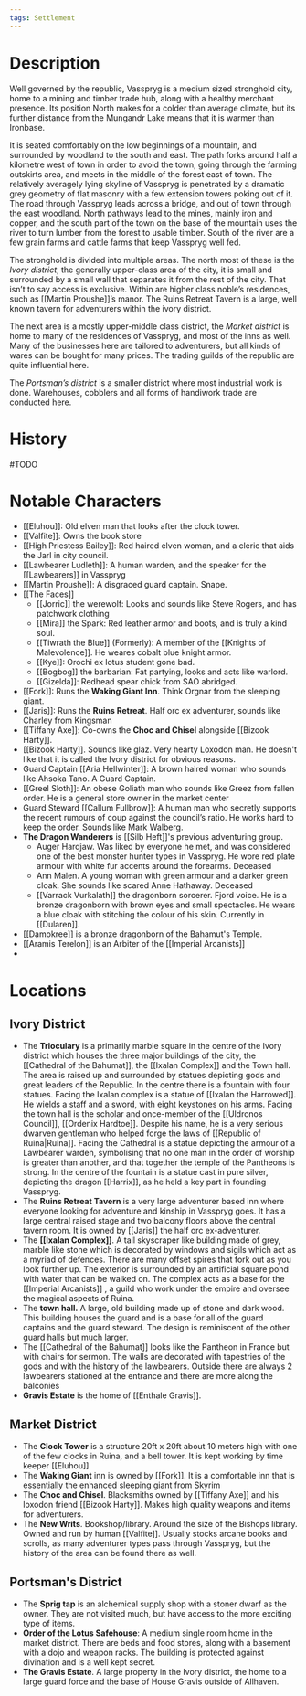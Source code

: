 ```yaml
---
tags: Settlement
---
```

# Description
Well governed by the republic, Vasspryg is a medium sized stronghold city, home to a mining and timber trade hub, along with a healthy merchant presence. Its position North makes for a colder than average climate, but its further distance from the Mungandr Lake means that it is warmer than Ironbase.

It is seated comfortably on the low beginnings of a mountain, and surrounded by woodland to the south and east. The path forks around half a kilometre west of town in order to avoid the town, going through the farming outskirts area, and meets in the middle of the forest east of town. The relatively averagely lying skyline of Vasspryg is penetrated by a dramatic grey geometry of flat masonry with a few extension towers poking out of it. The road through Vasspryg leads across a bridge, and out of town through the east woodland. North pathways lead to the mines, mainly iron and copper, and the south part of the town on the base of the mountain uses the river to turn lumber from the forest to usable timber. South of the river are a few grain farms and cattle farms that keep Vasspryg well fed.

The stronghold is divided into multiple areas. The north most of these is the *Ivory district*, the generally upper-class area of the city, it is small and surrounded by a small wall that separates it from the rest of the city. That isn’t to say access is exclusive. Within are higher class noble’s residences, such as [[Martin Proushe]]’s manor. The Ruins Retreat Tavern is a large, well known tavern for adventurers within the ivory district.

The next area is a mostly upper-middle class district, the *Market district* is home to many of the residences of Vasspryg, and most of the inns as well. Many of the businesses here are tailored to adventurers, but all kinds of wares can be bought for many prices. The trading guilds of the republic are quite influential here. 

The *Portsman’s district* is a smaller district where most industrial work is done. Warehouses, cobblers and all forms of handiwork trade are conducted here.
# History
#TODO 
# Notable Characters
- [[Eluhou]]: Old elven man that looks after the clock tower.
- [[Valfite]]: Owns the book store
- [[High Priestess Bailey]]: Red haired elven woman, and a cleric that aids the Jarl in city council.
- [[Lawbearer Ludleth]]: A human warden, and the speaker for the [[Lawbearers]] in Vasspryg
- [[Martin Proushe]]: A disgraced guard captain. Snape.
- [[The Faces]]
	- [[Jorric]] the werewolf: Looks and sounds like Steve Rogers, and has patchwork clothing
	- [[Mira]] the Spark: Red leather armor and boots, and is truly a kind soul.
	- [[Tiwrath the Blue]] (Formerly): A member of the [[Knights of Malevolence]]. He weares cobalt blue knight armor.
	- [[Kye]]: Orochi ex lotus student gone bad.
	- [[Bogbog]] the barbarian: Fat partying, looks and acts like warlord.
	- [[Gizelda]]: Redhead spear chick from SAO abridged.
- [[Fork]]: Runs the **Waking Giant Inn**. Think Orgnar from the sleeping giant.
- [[Jaris]]: Runs the **Ruins Retreat**. Half orc ex adventurer, sounds like Charley from Kingsman
- [[Tiffany Axe]]: Co-owns the **Choc and Chisel** alongside [[Bizook Harty]].
- [[Bizook Harty]]. Sounds like glaz. Very hearty Loxodon man. He doesn't like that it is called the Ivory district for obvious reasons.
- Guard Captain [[Aria Hellwinter]]: A brown haired woman who sounds like Ahsoka Tano. A Guard Captain.
- [[Greel Sloth]]: An obese Goliath man who sounds like Greez from fallen order. He is a general store owner in the market center
- Guard Steward [[Callum Fullbrow]]: A human man who secretly supports the recent rumours of coup against the council’s ratio. He works hard to keep the order. Sounds like Mark Walberg.
- **The Dragon Wanderers** is [[Silb Heft]]'s previous adventuring group.
	- Auger Hardjaw. Was liked by everyone he met, and was considered one of the best monster hunter types in Vasspryg. He wore red plate armour with white fur accents around the forearms. Deceased
	- Ann Malen. A young woman with green armour and a darker green cloak. She sounds like scared Anne Hathaway. Deceased
	- [[Varrack Vurkalath]] the dragonborn sorcerer. Fjord voice. He is a bronze dragonborn with brown eyes and small spectacles. He wears a blue cloak with stitching the colour of his skin. Currently in [[Dularen]].
- [[Damokree]] is a bronze dragonborn of the Bahamut's Temple.
- [[Aramis Terelon]] is an Arbiter of the [[Imperial Arcanists]]
- 
# Locations
## Ivory District
- The **Trioculary** is a primarily marble square in the centre of the Ivory district which houses the three major buildings of the city, the [[Cathedral of the Bahumat]], the [[Ixalan Complex]] and the Town hall. The area is raised up and surrounded by statues depicting gods and great leaders of the Republic. In the centre there is a fountain with four statues. Facing the Ixalan complex is a statue of [[Ixalan the Harrowed]]. He wields a staff and a sword, with eight keystones on his arms. Facing the town hall is the scholar and once-member of the [[Uldronos Council]], [[Ordenix Hardtoe]]. Despite his name, he is a very serious dwarven gentleman who helped forge the laws of [[Republic of Ruina|Ruina]]. Facing the Cathedral is a statue depicting the armour of a Lawbearer warden, symbolising that no one man in the order of worship is greater than another, and that together the temple of the Pantheons is strong. In the centre of the fountain is a statue cast in pure silver, depicting the dragon [[Harrix]], as he held a key part in founding Vasspryg.
- The **Ruins Retreat Tavern** is a very large adventurer based inn where everyone looking for adventure and kinship in Vasspryg goes. It has a large central raised stage and two balcony floors above the central tavern room. It is owned by [[Jaris]] the half orc ex-adventurer.
- The **[[Ixalan Complex]]**. A tall skyscraper like building made of grey, marble like stone which is decorated by windows and sigils which act as a myriad of defences. There are many offset spires that fork out as you look further up. The exterior is surrounded by an artificial square pond with water that can be walked on. The complex acts as a base for the [[Imperial Arcanists]] , a guild who work under the empire and oversee the magical aspects of Ruina.
- The **town hall.** A large, old building made up of stone and dark wood. This building houses the guard and is a base for all of the guard captains and the guard steward. The design is reminiscent of the other guard halls but much larger.
- The [[Cathedral of the Bahumat]] looks like the Pantheon in France but with chairs for sermon. The walls are decorated with tapestries of the gods and with the history of the lawbearers. Outside there are always 2 lawbearers stationed at the entrance and there are more along the balconies
- **Gravis Estate** is the home of [[Enthale Gravis]].
## Market District
- The **Clock Tower** is a structure 20ft x 20ft about 10 meters high with one of the few clocks in Ruina, and a bell tower. It is kept working by time keeper [[Eluhou]]
- The **Waking Giant** inn is owned by [[Fork]]. It is a comfortable inn that is essentially the enhanced sleeping giant from Skyrim
- The **Choc and Chisel**. Blacksmiths owned by [[Tiffany Axe]] and his loxodon friend [[Bizook Harty]]. Makes high quality weapons and items for adventurers.
- The **New Writs**. Bookshop/library. Around the size of the Bishops library. Owned and run by human [[Valfite]]. Usually stocks arcane books and scrolls, as many adventurer types pass through Vasspryg, but the history of the area can be found there as well.
## Portsman's District
- The **Sprig tap** is an alchemical supply shop with a stoner dwarf as the owner. They are not visited much, but have access to the more exciting type of items.
- **Order of the Lotus Safehouse**: A medium single room home in the market district. There are beds and food stores, along with a basement with a dojo and weapon racks. The building is protected against divination and is a well kept secret.
- **The Gravis Estate**. A large property in the Ivory district, the home to a large guard force and the base of House Gravis outside of Allhaven.